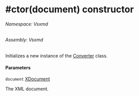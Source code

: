 <a name='M-Vsxmd-Converter-#ctor-System-Xml-Linq-XDocument-'></a>
# #ctor(document) constructor

###### Namespace:  Vsxmd

###### Assembly:  Vsxmd

Initializes a new instance of the [Converter](/Vsxmd/Converter.md/#T-Vsxmd-Converter) class.

#### Parameters

`document`  [XDocument](https://docs.microsoft.com/dotnet/api/System.Xml.Linq.XDocument)  

The XML document.
